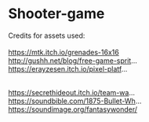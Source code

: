 # Shooter-game
Credits for assets used:<br />
<br /> https://mtk.itch.io/grenades-16x16
<br /> http://gushh.net/blog/free-game-sprit...
<br /> https://erayzesen.itch.io/pixel-platf...

<br /> https://secrethideout.itch.io/team-wa...
<br /> https://soundbible.com/1875-Bullet-Wh...
<br /> https://soundimage.org/fantasywonder/
